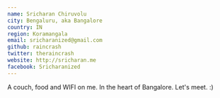 ```yaml
---
name: Sricharan Chiruvolu
city: Bengaluru, aka Bangalore
country: IN
region: Koramangala
email: sricharanized@gmail.com
github: raincrash
twitter: theraincrash
website: http://sricharan.me
facebook: Sricharanized
---
```


A couch, food and WIFI on me. In the heart of Bangalore. Let's meet. :)
